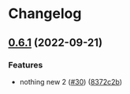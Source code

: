 # Changelog

## [0.6.1](https://github.com/howtodoappdevelopment/blank-page/compare/todo-list-v0.6.0...todo-list-v0.6.1) (2022-09-21)


### Features

* nothing new 2 ([#30](https://github.com/howtodoappdevelopment/blank-page/issues/30)) ([8372c2b](https://github.com/howtodoappdevelopment/blank-page/commit/8372c2bb0a25999d563c488e74bef906326f2132))
